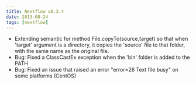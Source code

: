 ```yaml
---
title: Nextflow v0.3.4
date: 2013-08-24
tags: [nextflow]
---
```


- Extending semantic for method File.copyTo(source,target) so that when 'target' argument
  is a directory, it copies the 'source' file to that folder, with the same name as the original file.
- Bug: Fixed a ClassCastEx exception when the 'bin' folder is added to the PATH
- Bug: Fixed an issue that raised an error "error=26 Text file busy" on some platforms (CentOS)
